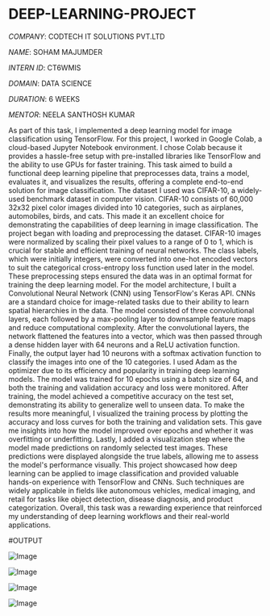 # DEEP-LEARNING-PROJECT

*COMPANY*: CODTECH IT SOLUTIONS PVT.LTD

*NAME*: SOHAM MAJUMDER

*INTERN ID*: CT6WMIS

*DOMAIN*: DATA SCIENCE

*DURATION*: 6 WEEKS

*MENTOR*: NEELA SANTHOSH KUMAR

As part of this task, I implemented a deep learning model for image classification using TensorFlow. For this project, I worked in Google Colab, a cloud-based Jupyter Notebook environment. I chose Colab because it provides a hassle-free setup with pre-installed libraries like TensorFlow and the ability to use GPUs for faster training. This task aimed to build a functional deep learning pipeline that preprocesses data, trains a model, evaluates it, and visualizes the results, offering a complete end-to-end solution for image classification. The dataset I used was CIFAR-10, a widely-used benchmark dataset in computer vision. CIFAR-10 consists of 60,000 32x32 pixel color images divided into 10 categories, such as airplanes, automobiles, birds, and cats. This made it an excellent choice for demonstrating the capabilities of deep learning in image classification.
The project began with loading and preprocessing the dataset. CIFAR-10 images were normalized by scaling their pixel values to a range of 0 to 1, which is crucial for stable and efficient training of neural networks. The class labels, which were initially integers, were converted into one-hot encoded vectors to suit the categorical cross-entropy loss function used later in the model. These preprocessing steps ensured the data was in an optimal format for training the deep learning model.
For the model architecture, I built a Convolutional Neural Network (CNN) using TensorFlow's Keras API. CNNs are a standard choice for image-related tasks due to their ability to learn spatial hierarchies in the data. The model consisted of three convolutional layers, each followed by a max-pooling layer to downsample feature maps and reduce computational complexity. After the convolutional layers, the network flattened the features into a vector, which was then passed through a dense hidden layer with 64 neurons and a ReLU activation function. Finally, the output layer had 10 neurons with a softmax activation function to classify the images into one of the 10 categories. I used Adam as the optimizer due to its efficiency and popularity in training deep learning models.
The model was trained for 10 epochs using a batch size of 64, and both the training and validation accuracy and loss were monitored. After training, the model achieved a competitive accuracy on the test set, demonstrating its ability to generalize well to unseen data. To make the results more meaningful, I visualized the training process by plotting the accuracy and loss curves for both the training and validation sets. This gave me insights into how the model improved over epochs and whether it was overfitting or underfitting.
Lastly, I added a visualization step where the model made predictions on randomly selected test images. These predictions were displayed alongside the true labels, allowing me to assess the model's performance visually. This project showcased how deep learning can be applied to image classification and provided valuable hands-on experience with TensorFlow and CNNs. Such techniques are widely applicable in fields like autonomous vehicles, medical imaging, and retail for tasks like object detection, disease diagnosis, and product categorization. Overall, this task was a rewarding experience that reinforced my understanding of deep learning workflows and their real-world applications.

#OUTPUT

![Image](https://github.com/user-attachments/assets/30fb02b3-cfea-4249-989e-76dca6eeeda5)

![Image](https://github.com/user-attachments/assets/dacb6280-e5c0-4bbe-98c9-60896ce64658)

![Image](https://github.com/user-attachments/assets/0ebe1f11-fb75-4db1-93d7-9b21fb3003df)

![Image](https://github.com/user-attachments/assets/2ed37aab-2137-4f1b-8125-dfbfed71a491)
